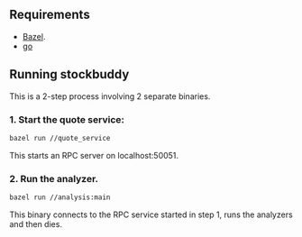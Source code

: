 ## Requirements

* [Bazel](https://docs.bazel.build/versions/master/install.html).
* [go](https://golang.org/doc/install?download=go1.13.linux-amd64.tar.gz)

## Running stockbuddy
This is a 2-step process involving 2 separate binaries.

### 1. Start the quote service:

```sh
bazel run //quote_service
```

This starts an RPC server on localhost:50051.

### 2. Run the analyzer.

```sh
bazel run //analysis:main
```

This binary connects to the RPC service started in step 1, runs the analyzers
and then dies.
